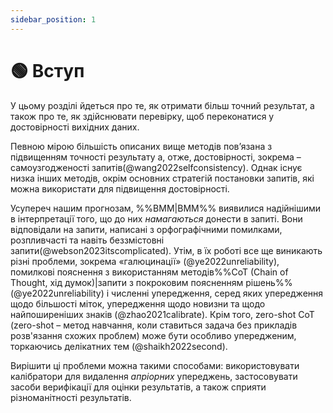 ```yaml
---
sidebar_position: 1
---
```


# 🟢 Вступ

У цьому розділі йдеться про те, як отримати більш точний результат, а також про те, як здійснювати перевірку, щоб переконатися у достовірності вихідних даних.

Певною мірою більшість описаних вище методів пов’язана з підвищенням точності результату а, отже, достовірності, зокрема – самоузгодженості запитів(@wang2022selfconsistency). Однак існує низка інших методів, окрім основних стратегій постановки запитів, які можна використати для підвищення достовірності.

Усупереч нашим прогнозам, %%ВММ|ВММ%% виявилися надійнішими в інтерпретації того, що до них *намагаються* донести в запиті. Вони відповідали на запити, написані з орфографічними помилками, розпливчасті та навіть беззмістовні запити(@webson2023itscomplicated). Утім, в їх роботі все ще виникають різні проблеми, зокрема «галюцинації» (@ye2022unreliability), помилкові пояснення з використанням методів%%CoT (Chain of Thought, хід думок)|запити з покроковим поясненням рішень%% (@ye2022unreliability) і численні упередження, серед яких упередження щодо більшості міток, упередження щодо новизни та щодо найпоширеніших знаків (@zhao2021calibrate). Крім того, zero-shot CoT (zero-shot – метод навчання, коли ставиться задача без прикладів розв'язання схожих проблем) може бути особливо упередженим, торкаючись делікатних тем (@shaikh2022second).

Вирішити ці проблеми можна такими способами: використовувати калібратори для видалення _апріорних_ упереджень, застосовувати засоби верифікації для оцінки результатів, а також сприяти різноманітності результатів.
